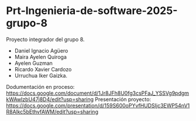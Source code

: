 # Prt-Ingenieria-de-software-2025-grupo-8
Proyecto integrador del grupo 8.
- Daniel Ignacio Agüero
- Maira Ayelen Quiroga
- Ayelen Guzman
- Ricardo Xavier Cardozo
- Urruchua Iker Gaizka.
  
Dodumentación en proceso:
https://docs.google.com/document/d/1Jr8JFh8U0fg3csPFaJ_YSSVg9pdgmkWAwIzbU47j8D4/edit?usp=sharing
Presentación proyecto:
https://docs.google.com/presentation/d/159S600oPYvfHUDSIjc3EWP54nV1R8Alkc5bEthvfAWM/edit?usp=sharing
